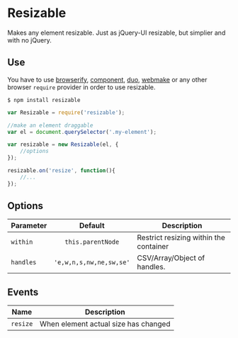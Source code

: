 # Resizable

Makes any element resizable. Just as jQuery-UI resizable, but simplier and with no jQuery.


## Use

You have to use [browserify](https://github.com/substack/node-browserify), [component](https://github.com/componentjs/component), [duo](http://duojs.org/), [webmake](https://github.com/medikoo/modules-webmake) or any other browser `require` provider in order to use resizable.

`$ npm install resizable`


```js
var Resizable = require('resizable');

//make an element draggable
var el = document.querySelector('.my-element');

var resizable = new Resizable(el, {
	//options
});

resizable.on('resize', function(){
	//...
});
```


## Options

| Parameter | Default | Description |
|---|:---:|---|
| `within` | `this.parentNode` | Restrict resizing within the container  |
| `handles` | `'e,w,n,s,nw,ne,sw,se'` | CSV/Array/Object of handles.  |


## Events

| Name | Description |
|---|---|
| `resize` | When element actual size has changed |


